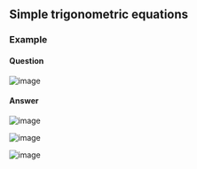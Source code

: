 ## Simple trigonometric equations

### Example

#### Question

![image](https://user-images.githubusercontent.com/90699946/151884391-9ce13143-292d-4420-98d5-10a0bb4ce948.png)

#### Answer

![image](https://user-images.githubusercontent.com/90699946/151885656-925d15bf-5ccb-49f4-8589-31a056e5505d.png)

![image](https://user-images.githubusercontent.com/90699946/151885611-ea6e8f1e-cb54-4ffa-9efe-6d98f5684b6e.png)

![image](https://user-images.githubusercontent.com/90699946/151885744-2e4bd39f-6db6-404e-9fd6-2242c8efa912.png)
